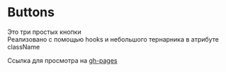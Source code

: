 # Buttons

Это три простых кнопки  
Реализовано с помощью hooks и небольшого тернарника в атрибуте className

Ссылка для просмотра на [gh-pages](https://boyarkinev.github.io/buttons/)
